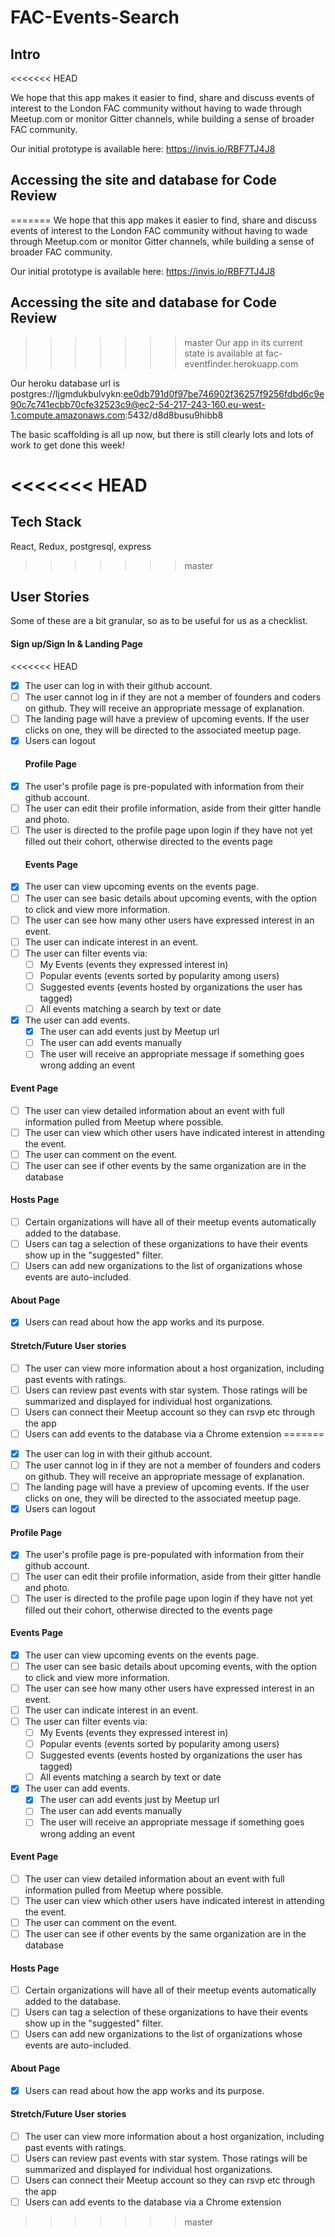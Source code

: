 # FAC-Events-Search

## Intro
<<<<<<< HEAD

We hope that this app makes it easier to find, share and discuss events of interest to the London FAC community without having to wade through Meetup.com or monitor Gitter channels, while building a sense of broader FAC community.

Our initial prototype is available here: https://invis.io/RBF7TJ4J8

## Accessing the site and database for Code Review

=======
We hope that this app makes it easier to find, share and discuss events of interest to the London FAC community without having to wade through Meetup.com or monitor Gitter channels, while building a sense of broader FAC community.

Our initial prototype is available here:  https://invis.io/RBF7TJ4J8

## Accessing the site and database for Code Review
>>>>>>> master
Our app in its current state is available at fac-eventfinder.herokuapp.com

Our heroku database url is postgres://ljgmdukbulvykn:ee0db791d0f97be746902f36257f9256fdbd6c9e90c7c741ecbb70cfe32523c9@ec2-54-217-243-160.eu-west-1.compute.amazonaws.com:5432/d8d8busu9hibb8

The basic scaffolding is all up now, but there is still clearly lots and lots of work to get done this week!

<<<<<<< HEAD
=======
## Tech Stack 

React, Redux, postgresql, express 

>>>>>>> master
## User Stories

Some of these are a bit granular, so as to be useful for us as a checklist.

#### Sign up/Sign In & Landing Page
<<<<<<< HEAD

* [x] The user can log in with their github account.
* [ ] The user cannot log in if they are not a member of founders and coders on github. They will receive an appropriate message of explanation.
* [ ] The landing page will have a preview of upcoming events. If the user clicks on one, they will be directed to the associated meetup page.
* [x] Users can logout
  #### Profile Page
* [x] The user's profile page is pre-populated with information from their github account.
* [ ] The user can edit their profile information, aside from their gitter handle and photo.
* [ ] The user is directed to the profile page upon login if they have not yet filled out their cohort, otherwise directed to the events page
  #### Events Page
* [x] The user can view upcoming events on the events page.
* [ ] The user can see basic details about upcoming events, with the option to click and view more information.
* [ ] The user can see how many other users have expressed interest in an event.
* [ ] The user can indicate interest in an event.
* [ ] The user can filter events via:
  * [ ] My Events (events they expressed interest in)
  * [ ] Popular events (events sorted by popularity among users)
  * [ ] Suggested events (events hosted by organizations the user has tagged)
  * [ ] All events matching a search by text or date
* [x] The user can add events.
  * [x] The user can add events just by Meetup url
  * [ ] The user can add events manually
  * [ ] The user will receive an appropriate message if something goes wrong adding an event

#### Event Page

* [ ] The user can view detailed information about an event with full information pulled from Meetup where possible.
* [ ] The user can view which other users have indicated interest in attending the event.
* [ ] The user can comment on the event.
* [ ] The user can see if other events by the same organization are in the database

#### Hosts Page

* [ ] Certain organizations will have all of their meetup events automatically added to the database.
* [ ] Users can tag a selection of these organizations to have their events show up in the "suggested" filter.
* [ ] Users can add new organizations to the list of organizations whose events are auto-included.

#### About Page

* [x] Users can read about how the app works and its purpose.

#### Stretch/Future User stories

* [ ] The user can view more information about a host organization, including past events with ratings.
* [ ] Users can review past events with star system. Those ratings will be summarized and displayed for individual host organizations.
* [ ] Users can connect their Meetup account so they can rsvp etc through the app
* [ ] Users can add events to the database via a Chrome extension
=======
- [x] The user can log in with their github account.
- [ ] The user cannot log in if they are not a member of founders and coders on github. They will receive an appropriate message of explanation.
- [ ] The landing page will have a preview of upcoming events. If the user clicks on one, they will be directed to the associated meetup page.
- [x] Users can logout
#### Profile Page
- [x] The user's profile page is pre-populated with information from their github account.
- [ ] The user can edit their profile information, aside from their gitter handle and photo.
- [ ] The user is directed to the profile page upon login if they have not yet filled out their cohort, otherwise directed to the events page
#### Events Page
- [x] The user can view upcoming events on the events page.
- [ ] The user can see basic details about upcoming events, with the option to click and view more information.
- [ ] The user can see how many other users have expressed interest in an event.
- [ ] The user can indicate interest in an event.
- [ ] The user can filter events via:
    - [ ] My Events (events they expressed interest in)
    - [ ] Popular events (events sorted by popularity among users)
    - [ ] Suggested events (events hosted by organizations the user has tagged)
    - [ ] All events matching a search by text or date
- [x] The user can add events.
    - [x] The user can add events just by Meetup url
    - [ ] The user can add events manually
    - [ ] The user will receive an appropriate message if something goes wrong adding an event

#### Event Page
- [ ] The user can view detailed information about an event with full information pulled from Meetup where possible.
- [ ] The user can view which other users have indicated interest in attending the event.
- [ ] The user can comment on the event.
- [ ] The user can see if other events by the same organization are in the database

#### Hosts Page
- [ ] Certain organizations will have all of their meetup events automatically added to the database. 
- [ ] Users can tag a selection of these organizations to have their events show up in the "suggested" filter.
- [ ] Users can add new organizations to the list of organizations whose events are auto-included.

#### About Page
- [x] Users can read about how the app works and its purpose.

#### Stretch/Future User stories
- [ ] The user can view more information about a host organization, including past events with ratings.
- [ ] Users can review past events with star system. Those ratings will be summarized and displayed for individual host organizations.
- [ ] Users can connect their Meetup account so they can rsvp etc through the app
- [ ] Users can add events to the database via a Chrome extension

>>>>>>> master
